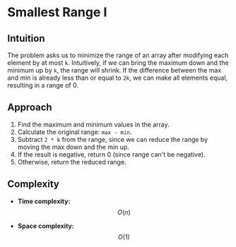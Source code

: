 # Smallest Range I

## Intuition
The problem asks us to minimize the range of an array after modifying each element by at most `k`. Intuitively, if we can bring the maximum down and the minimum up by `k`, the range will shrink. If the difference between the max and min is already less than or equal to `2k`, we can make all elements equal, resulting in a range of 0.

## Approach
1. Find the maximum and minimum values in the array.
2. Calculate the original range: `max - min`.
3. Subtract `2 * k` from the range, since we can reduce the range by moving the max down and the min up.
4. If the result is negative, return 0 (since range can't be negative).
5. Otherwise, return the reduced range.

## Complexity
- **Time complexity:** $$O(n)$$  
  

- **Space complexity:** $$O(1)$$  

